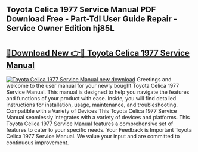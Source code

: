 ## Toyota Celica 1977 Service Manual PDF Download Free - Part-TdI User Guide Repair - Service Owner Edition hj85L

# <h2><a href="http://bc64382.oget.top/?id=Toyota+Celica+1977+Service+Manual">🔗Download New 👉🔴 Toyota Celica 1977 Service Manual</a></h2>

[![Toyota Celica 1977 Service Manual new download](https://i.imgur.com/5g1atiW.png)](http://bc64382.oget.top/?id=Toyota+Celica+1977+Service+Manual)
Greetings and welcome to the user manual for your newly bought Toyota Celica 1977 Service Manual. This manual is designed to help you navigate the features and functions of your product with ease. Inside, you will find detailed instructions for installation, usage, maintenance, and troubleshooting. Compatible with a Variety of Devices This Toyota Celica 1977 Service Manual seamlessly integrates with a variety of devices and platforms. This Toyota Celica 1977 Service Manual features a comprehensive set of features to cater to your specific needs. Your Feedback is Important Toyota Celica 1977 Service Manual. We value your input and are committed to continuous improvement.

